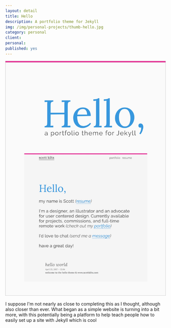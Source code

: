 ```yaml
---
layout: detail
title: Hello
description: A portfolio theme for Jekyll
img: /img/personal-projects/thumb-hello.jpg
category: personal
client:
personal:
published: yes
---
```

![Hello Theme](/img/personal-projects/hello-theme-1200w.jpg)

I suppose I'm not nearly as close to completing this as I thought, although also closer than ever. What began as a simple website is turning into a bit more, with this potentially being a platform to help teach people how to easily set up a site with Jekyll which is cool